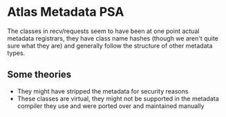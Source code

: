 # Atlas Metadata PSA

The classes in recv/requests seem to have been at one point actual metadata registrars, they have class name hashes (though we aren't quite sure what they are) and generally follow the structure of other metadata types.

## Some theories

- They might have stripped the metadata for security reasons
- These classes are virtual, they might not be supported in the metadata compiler they use and were ported over and maintained manually
